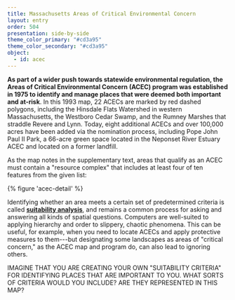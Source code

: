 ```yaml
---
title: Massachusetts Areas of Critical Environmental Concern
layout: entry
order: 504
presentation: side-by-side
theme_color_primary: "#cd3a95"
theme_color_secondary: "#cd3a95"
object:
  - id: acec
---
```


**As part of a wider push towards statewide environmental regulation, the Areas of Critical Environmental Concern (ACEC) program was established in 1975 to identify and manage places that were deemed both important and at-risk**. In this 1993 map, 22 ACECs are marked by red dashed polygons, including the Hinsdale Flats Watershed in western Massachusetts, the Westboro Cedar Swamp, and the Rumney Marshes that straddle Revere and Lynn. Today, eight additional ACECs and over 100,000 acres have been added via the nomination process, including Pope John Paul II Park, a 66-acre green space located in the Neponset River Estuary ACEC and located on a former landfill.

As the map notes in the supplementary text, areas that qualify as an ACEC must contain a "resource complex" that includes at least four of ten features from the given list:

{% figure 'acec-detail' %}

Identifying whether an area meets a certain set of predetermined criteria is called **<a class="gloss" target="blank" href="../../../glossary/">suitability analysis</a>**, and remains a common process for asking and answering all kinds of spatial questions. Computers are well-suited to applying hierarchy and order to slippery, chaotic phenomena. This can be useful, for example, when you need to locate ACECs and apply protective measures to them---but designating some landscapes as areas of "critical concern," as the ACEC map and program do, can also lead to ignoring others.

<div class="invitation">IMAGINE THAT YOU ARE CREATING YOUR OWN "SUITABILITY CRITERIA" FOR IDENTIFYING PLACES THAT ARE IMPORTANT TO YOU. WHAT SORTS OF CRITERIA WOULD YOU INCLUDE? ARE THEY REPRESENTED IN THIS MAP?</div>